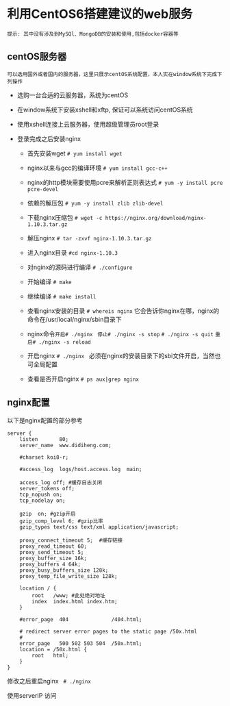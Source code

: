 # 利用CentOS6搭建建议的web服务

	提示: 其中没有涉及到MySQl、MongoDB的安装和使用,包括docker容器等

## centOS服务器

	可以选用国外或者国内的服务器，这里只展示centOS系统配置，本人实在window系统下完成下列操作

- 选购一台合适的云服务器，系统为centOS

- 在window系统下安装xshell和xftp, 保证可以系统访问centOS系统

- 使用xshell连接上云服务器，使用超级管理员root登录

* 登录完成之后安装nginx
	- 首先安装wget ```# yum install wget```
	- nginx以来与gcc的编译环境 ```# yum install gcc-c++```
	- nginx的http模块需要使用pcre来解析正则表达式 ```# yum -y install pcre pcre-devel```
	- 依赖的解压包 ```# yum -y install zlib zlib-devel```
	- 下载nginx压缩包 ```# wget -c https://nginx.org/download/nginx-1.10.3.tar.gz```
	- 解压nginx ```# tar -zxvf nginx-1.10.3.tar.gz```
	- 进入nginx目录 ```#cd nginx-1.10.3```
	- 对nginx的源码进行编译 ```# ./configure```
	- 开始编译 ```# make```
	- 继续编译 ```# make install```
	- 查看nginx安装的目录 ```# whereis nginx``` 它会告诉你nginx在哪，nginx的命令在/usr/local/nginx/sbin目录下
	- nginx命令```开启# ./nginx ```
		```停止# ./nginx -s stop```
		```# ./nginx -s quit```
		```重启# ./nginx -s reload```
		
	- 开启nginx ```# ./nginx ``` 必须在nginx的安装目录下的sbi文件开启，当然也可全局配置
	- 查看是否开启nginx ```# ps aux|grep nginx```

## nginx配置

以下是nginx配置的部分参考

```
server {
    listen       80;
    server_name  www.didiheng.com;

    #charset koi8-r;

    #access_log  logs/host.access.log  main;

	access_log off; #缓存日志关闭
	server_tokens off;
	tcp_nopush on;
	tcp_nodelay on;

	gzip  on; #gzip开启
	gzip_comp_level 6; #gzip比率
	gzip_types text/css text/xml application/javascript;

	proxy_connect_timeout 5;  #缓存链接
	proxy_read_timeout 60;	
	proxy_send_timeout 5;  
	proxy_buffer_size 16k;  
	proxy_buffers 4 64k;  
	proxy_busy_buffers_size 128k;  
	proxy_temp_file_write_size 128k;     

	location / {
        root   /www; #此处绝对地址
        index  index.html index.htm;
    }

    #error_page  404              /404.html;

    # redirect server error pages to the static page /50x.html
    #
    error_page   500 502 503 504  /50x.html;
    location = /50x.html {
        root   html;
    }
}
```

修改之后重启nginx ``` # ./nginx```

使用serverIP 访问